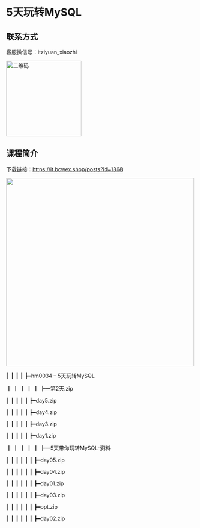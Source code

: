 # 5天玩转MySQL

## 联系方式

客服微信号：itziyuan_xiaozhi

<img src="https://ziyuanyun.oss-cn-guangzhou.aliyuncs.com/common/20240614073449/666b82192834a.jpg" width="200" height="200" alt="二维码">

## 课程简介

下载链接：https://it.bcwex.shop/posts?id=1868

<img src="https://ziyuanyun.oss-cn-guangzhou.aliyuncs.com/yun/20240515183552/66449008b0fed.jpg" width="500" alt="">

  ┃ ┃ ┃ ┃ ┣━hm0034 &#8211; 5天玩转MySQL

 ┃ ┃ ┃ ┃ ┃ ┣━第2天.zip

 ┃ ┃ ┃ ┃ ┃ ┣━day5.zip

 ┃ ┃ ┃ ┃ ┃ ┣━day4.zip

 ┃ ┃ ┃ ┃ ┃ ┣━day3.zip

 ┃ ┃ ┃ ┃ ┃ ┣━day1.zip

 ┃ ┃ ┃ ┃ ┃ ┣━5天带你玩转MySQL-资料

 ┃ ┃ ┃ ┃ ┃ ┃ ┣━day05.zip

 ┃ ┃ ┃ ┃ ┃ ┃ ┣━day04.zip

 ┃ ┃ ┃ ┃ ┃ ┃ ┣━day01.zip

 ┃ ┃ ┃ ┃ ┃ ┃ ┣━day03.zip

 ┃ ┃ ┃ ┃ ┃ ┃ ┣━ppt.zip

 ┃ ┃ ┃ ┃ ┃ ┃ ┣━day02.zip

  